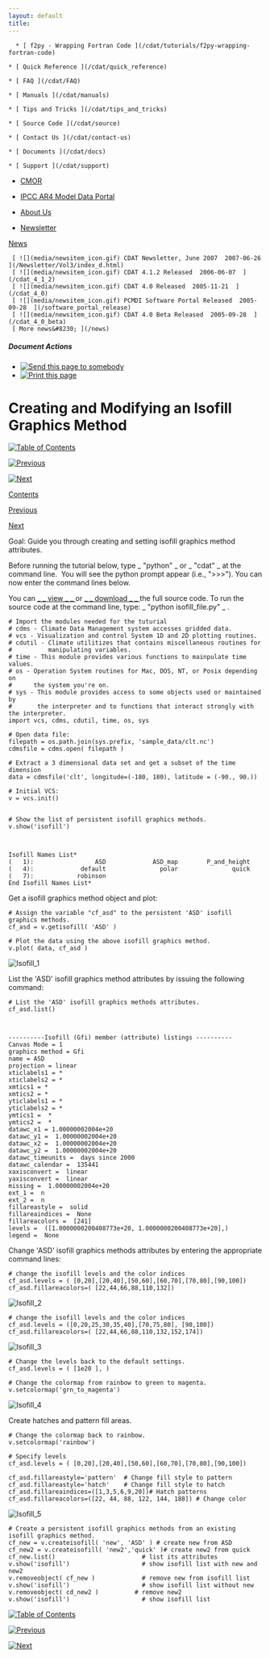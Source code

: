```yaml
---
layout: default
title: 
---
```



      * [ f2py - Wrapping Fortran Code ](/cdat/tutorials/f2py-wrapping-fortran-code)

    * [ Quick Reference ](/cdat/quick_reference)

    * [ FAQ ](/cdat/FAQ)

    * [ Manuals ](/cdat/manuals)

    * [ Tips and Tricks ](/cdat/tips_and_tricks)

    * [ Source Code ](/cdat/source)

    * [ Contact Us ](/cdat/contact-us)

    * [ Documents ](/cdat/docs)

    * [ Support ](/cdat/support)

  * [ CMOR ](/cmor)

  * [ IPCC AR4 Model Data Portal ](/esg_data_portal)

  * [ About Us ](/about)

  * [ Newsletter ](/Newsletter)

[ News ](/news)

     [ ![](media/newsitem_icon.gif) CDAT Newsletter, June 2007  2007-06-26  ](/Newsletter/Vol3/index_d.html)
     [ ![](media/newsitem_icon.gif) CDAT 4.1.2 Released  2006-06-07  ](/cdat_4_1_2)
     [ ![](media/newsitem_icon.gif) CDAT 4.0 Released  2005-11-21  ](/cdat_4_0)
     [ ![](media/newsitem_icon.gif) PCMDI Software Portal Released  2005-09-28  ](/software_portal_release)
     [ ![](media/newsitem_icon.gif) CDAT 4.0 Beta Released  2005-09-28  ](/cdat_4_0_beta)
     [ More news&#8230; ](/news)

#####  Document Actions

  * [ ![Send this page to somebody](media/mail_icon.gif) ](/cdat/tutorials/cdatbasics/plotting-basics/modifying-isofill-plot/sendto_form)
  * [ ![Print this page](media/print_icon.gif) ](/this.print\(\))

#  Creating and Modifying an Isofill Graphics Method

[ ![Table of Contents](media/arrow-up) ](/)

[ ![Previous](media/arrow-left) ](/modifying-boxfill-plot)

[ ![Next](media/arrow-right) ](/modifying-isoline-plot)

[ Contents ](/)

[ Previous ](/modifying-boxfill-plot)

[ Next ](/modifying-isoline-plot)

   Goal:  Guide you through creating and setting isofill graphics method attributes.   

Before running the tutorial below, type _ "python" _ or _ "cdat" _ at the
command line.&#160; You will see the python prompt appear (i.e., ">>>"). You can
now enter the command lines below.  
  
You can [ _ _  view  _ _ ](/../files/isofill_file) or [ _ _  download 
_ _ ](/../files/isofill_file.py) the full source code. To run the source code
at the command line, type: _ "python isofill_file.py" _ .

    
    
    # Import the modules needed for the tuturial  
    # cdms - Climate Data Management system accesses gridded data.  
    # vcs - Visualization and control System 1D and 2D plotting routines.  
    # cdutil - Climate utilitizes that contains miscellaneous routines for   
    #          manipulating variables.  
    # time - This module provides various functions to mainpulate time values.  
    # os - Operation System routines for Mac, DOS, NT, or Posix depending on   
    #      the system you're on.  
    # sys - This module provides access to some objects used or maintained by   
    #       the interpreter and to functions that interact strongly with the interpreter.  
    import vcs, cdms, cdutil, time, os, sys  
      
    # Open data file:  
    filepath = os.path.join(sys.prefix, 'sample_data/clt.nc')  
    cdmsfile = cdms.open( filepath )  
      
    # Extract a 3 dimensional data set and get a subset of the time dimension  
    data = cdmsfile('clt', longitude=(-180, 180), latitude = (-90., 90.))  
      
    # Initial VCS:  
    v = vcs.init()
    
    
    # Show the list of persistent isofill graphics methods.  
    v.show('isofill')  
    
    
    
    Isofill Names List*  
    (   1):                 ASD             ASD_map        P_and_height     
    (   4):             default               polar               quick     
    (   7):            robinson     
    End Isofill Names List*

  

Get a isofill graphics method object and plot:  

    
    
    # Assign the variable "cf_asd" to the persistent 'ASD' isofill graphics methods.  
    cf_asd = v.getisofill( 'ASD' )  
      
    # Plot the data using the above isofill graphics method.  
    v.plot( data, cf_asd )  
    

![Isofill_1](media/isofill_1)

List the 'ASD' isofill graphics method attributes by issuing the following
command:  

    
    
    # List the 'ASD' isofill graphics methods attributes.  
    cf_asd.list()  
    
    
    
    ----------Isofill (Gfi) member (attribute) listings ----------  
    Canvas Mode = 1  
    graphics method = Gfi  
    name = ASD  
    projection = linear  
    xticlabels1 = *  
    xticlabels2 = *  
    xmtics1 = *  
    xmtics2 = *  
    yticlabels1 = *  
    yticlabels2 = *  
    ymtics1 =  *  
    ymtics2 =  *  
    datawc_x1 = 1.00000002004e+20  
    datawc_y1 =  1.00000002004e+20  
    datawc_x2 =  1.00000002004e+20  
    datawc_y2 =  1.00000002004e+20  
    datawc_timeunits =  days since 2000  
    datawc_calendar =  135441  
    xaxisconvert =  linear  
    yaxisconvert =  linear  
    missing =  1.00000002004e+20  
    ext_1 =  n  
    ext_2 =  n  
    fillareastyle =  solid  
    fillareaindices =  None  
    fillareacolors =  [241]  
    levels =  ([1.0000000200408773e+20, 1.0000000200408773e+20],)  
    legend =  None

  
Change 'ASD' isofill graphics methods attributes by entering the appropriate
command lines:  

    
    
    # change the isofill levels and the color indices  
    cf_asd.levels = ( [0,20],[20,40],[50,60],[60,70],[70,80],[90,100])  
    cf_asd.fillareacolors=( [22,44,66,88,110,132])  
    

![Isofill_2](media/isofill_2)

    
    
      
    # change the isofill levels and the color indices  
    cf_asd.levels = ([0,20,25,30,35,40],[70,75,80], [90,100])   
    cf_asd.fillareacolors=( [22,44,66,88,110,132,152,174])  
    

![Isofill_3](media/isofill_3)

    
    
    # Change the levels back to the default settings.  
    cf_asd.levels = ( [1e20 ], )  
      
    # Change the colormap from rainbow to green to magenta.  
    v.setcolormap('grn_to_magenta')

![Isofill_4](media/isofill_4)  

Create hatches and pattern fill areas.  

    
    
    # Change the colormap back to rainbow.  
    v.setcolormap('rainbow')  
      
    # Specify levels  
    cf_asd.levels = ( [0,20],[20,40],[50,60],[60,70],[70,80],[90,100])  
      
    cf_asd.fillareastyle='pattern'  # Change fill style to pattern  
    cf_asd.fillareastyle='hatch'	# Change fill style to hatch  
    cf_asd.fillareaindices=([1,3,5,6,9,20])# Hatch patterns  
    cf_asd.fillareacolors=([22, 44, 88, 122, 144, 188]) # Change color  
    

![Isofill_5](media/isofill_5)  

    
    
    # Create a persistent isofill graphics methods from an existing isofill graphics method.  
    cf_new = v.createisofill( 'new', 'ASD' ) # create new from ASD  
    cf_new2 = v.createisofill( 'new2','quick' )# create new2 from quick  
    cf_new.list()                        # list its attributes  
    v.show('isofill')                    # show isofill list with new and new2  
    v.removeobject( cf_new )             # remove new from isofill list  
    v.show('isofill')                    # show isofill list without new  
    v.removeobject( cd_new2 )          # remove new2  
    v.show('isofill')                    # show isofill list

[ ![Table of Contents](media/arrow-up) ](/)

[ ![Previous](media/arrow-left) ](/modifying-boxfill-plot)

[ ![Next](media/arrow-right) ](/modifying-isoline-plot)
